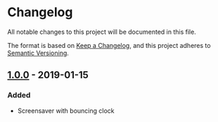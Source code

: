 # Changelog
All notable changes to this project will be documented in this file.

The format is based on [Keep a Changelog](https://keepachangelog.com/en/1.0.0/),
and this project adheres to [Semantic Versioning](https://semver.org/spec/v2.0.0.html).

## [1.0.0] - 2019-01-15
### Added
- Screensaver with bouncing clock 

[1.0.0]: https://github.com/dskline/smart-home-hub/tree/1.0.0